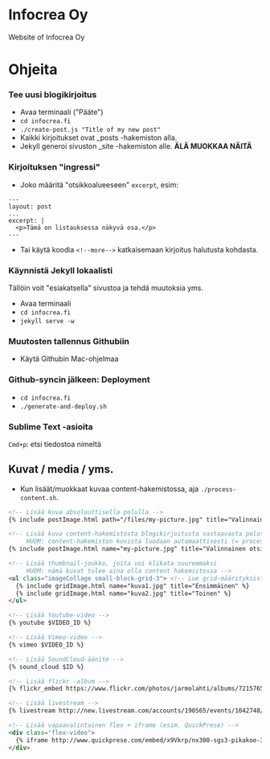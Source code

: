 # Infocrea Oy
Website of Infocrea Oy

# Ohjeita

### Tee uusi blogikirjoitus

- Avaa terminaali ("Pääte")
- `cd infocrea.fi`
- `./create-post.js "Title of my new post"`
- Kaikki kirjoitukset ovat _posts -hakemiston alla.
- Jekyll generoi sivuston _site -hakemiston alle. **ÄLÄ MUOKKAA NÄITÄ**

### Kirjoituksen "ingressi"
- Joko määritä "otsikkoalueeseen" `excerpt`, esim:
```
---
layout: post
...
excerpt: |
  <p>Tämä on listauksessa näkyvä osa.</p>
---
```
- Tai käytä koodia `<!--more-->` katkaisemaan kirjoitus halutusta kohdasta.


### Käynnistä Jekyll lokaalisti
Tällöin voit "esiakatsella" sivustoa ja tehdä muutoksia yms.
- Avaa terminaali
- `cd infocrea.fi`
- `jekyll serve -w`

### Muutosten tallennus Githubiin
- Käytä Githubin Mac-ohjelmaa

### Github-syncin jälkeen: Deployment
- `cd infocrea.fi`
- `./generate-and-deploy.sh`

### Sublime Text -asioita
`Cmd+p`: etsi tiedostoa nimeltä

## Kuvat / media / yms.
* Kun lisäät/muokkaat kuvaa content-hakemistossa, aja `./process-content.sh`.
```html
<!-- Lisää kuva absoluuttisella polulla -->
{% include postImage.html path="/files/my-picture.jpg" title="Valinnainen otsikko" css="rightSideContent" %}

<!-- Lisää kuva content-hakemistosta blogikirjoitusta vastaavasta polusta
     HUOM: content-hakemiston kuvista luodaan automaattisesti (= process-content.sh) thumbnail, välikoko ja täysikoko -->
{% include postImage.html name="my-picture.jpg" title="Valinnainen otsikko" css="rightSideContent" %}

<!-- Lisää thumbnail-joukko, joita voi klikata suuremmaksi
     HUOM: nämä kuvat tulee aina olla content hakemistossa -->
<ul class="imageCollage small-block-grid-3"> <!-- Lue grid-määrityksistä täältä: http://foundation.zurb.com/docs/components/block_grid.html -->
  {% include gridImage.html name="kuva1.jpg" title="Ensimmäinen" %}
  {% include gridImage.html name="kuva2.jpg" title="Toinen" %}
</ul>

<!-- Lisää Youtube-video -->
{% youtube $VIDEO_ID %}

<!-- Lisää Vimeo-video -->
{% vimeo $VIDEO_ID %}

<!-- Lisää SoundCloud-äänite -->
{% sound_cloud $ID %}

<!-- Lisää flickr -album -->
{% flickr_embed https://www.flickr.com/photos/jarmolahti/albums/72157657532199362  %}

<!-- Lisää livestream -->
{% livestream http://new.livestream.com/accounts/190565/events/1042748/videos/2636865/player %}

<!-- Lisää vapaavalintainen flex + iframe (esim. QuickPrese) -->
<div class="flex-video">
  {% iframe http://www.quickprese.com/embed/x9Vkrp/nx300-sgs3-pikakoe-3-8-2014 %}
</div>

```

